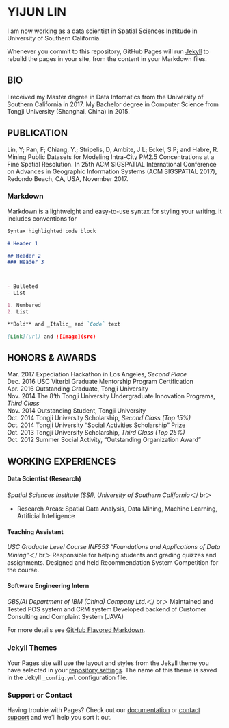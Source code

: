 # YIJUN LIN

I am now working as a data scientist in Spatial Sciences Institude in University of Southern California.

Whenever you commit to this repository, GitHub Pages will run [Jekyll](https://jekyllrb.com/) to rebuild the pages in your site, from the content in your Markdown files.

## BIO
I received my Master degree in Data Infomatics from the University of Southern California in 2017. My Bachelor degree in Computer Science from Tongji University (Shanghai, China) in 2015.

## PUBLICATION
Lin, Y; Pan, F; Chiang, Y.; Stripelis, D; Ambite, J L; Eckel, S P; and Habre, R. Mining Public Datasets for Modeling Intra-City PM2.5 Concentrations at a Fine Spatial Resolution. In 25th ACM SIGSPATIAL International Conference on Advances in Geographic Information Systems (ACM SIGSPATIAL 2017), Redondo Beach, CA, USA, November 2017.
### Markdown

Markdown is a lightweight and easy-to-use syntax for styling your writing. It includes conventions for

```markdown
Syntax highlighted code block

# Header 1

## Header 2
### Header 3



- Bulleted
- List

1. Numbered
2. List

**Bold** and _Italic_ and `Code` text

[Link](url) and ![Image](src)
```


## HONORS & AWARDS                                                            
Mar. 2017 	Expediation Hackathon in Los Angeles, _Second Place_  
Dec. 2016	USC Viterbi Graduate Mentorship Program Certification  
Apr. 2016	Outstanding Graduate, Tongji University  
Nov. 2014	The 8‘th Tongji University Undergraduate Innovation Programs, _Third Class_  
Nov. 2014	Outstanding Student, Tongji University  
Oct. 2014	Tongji University Scholarship, _Second Class (Top 15%)_  
Oct. 2014	Tongji University “Social Activities Scholarship” Prize  
Oct. 2013	Tongji University Scholarship, _Third Class (Top 25%)_  
Oct. 2012       Summer Social Activity, “Outstanding Organization Award”  



## WORKING EXPERIENCES                                                              
#### **Data Scientist (Research)**
_Spatial Sciences Institute (SSI), University of Southern California_＜/ br＞
- Research Areas: Spatial Data Analysis, Data Mining, Machine Learning, Artificial Intelligence
#### **Teaching Assistant**
_USC Graduate Level Course INF553 “Foundations and Applications of Data Mining”_＜/ br＞
	Responsible for helping students and grading quizzes and assignments.
	Designed and held Recommendation System Competition for the course.
#### **Software Engineering Intern**
_GBS/AI Department of IBM (China) Company Ltd._＜/ br＞
	Maintained and Tested POS system and CRM system
	Developed backend of Customer Consulting and Complaint System (JAVA)
	







For more details see [GitHub Flavored Markdown](https://guides.github.com/features/mastering-markdown/).

### Jekyll Themes

Your Pages site will use the layout and styles from the Jekyll theme you have selected in your [repository settings](https://github.com/linyijun/linyijun.github.io/settings). The name of this theme is saved in the Jekyll `_config.yml` configuration file.

### Support or Contact

Having trouble with Pages? Check out our [documentation](https://help.github.com/categories/github-pages-basics/) or [contact support](https://github.com/contact) and we’ll help you sort it out.
